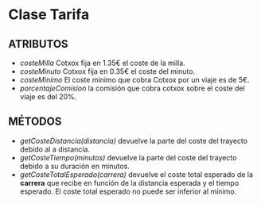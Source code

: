 # Clase Tarifa
## ATRIBUTOS
- *costeMilla* Cotxox fija en 1.35€ el coste de la milla.
- *costeMinuto* Cotxox fija en 0.35€ el coste del minuto.
- *costeMinimo* El coste mínimo que cobra Cotxox por un viaje es de 5€.
- *porcentajeComision* la comisión que cobra cotxox sobre el coste del viaje es del 20%.
## MÉTODOS
- *getCosteDistancia(distancia)* devuelve la parte del coste del trayecto debido al a distancia.
- *getCosteTiempo(minutos)* devuelve la parte del coste del trayecto debido a su duración en minutos.
- *getCosteTotalEsperado(carrera)* devuelve el coste total esperado de la **carrera** que recibe en función de la distancia esperada
y el tiempo esperado. El coste total esperado no puede ser inferior al mínimo.
